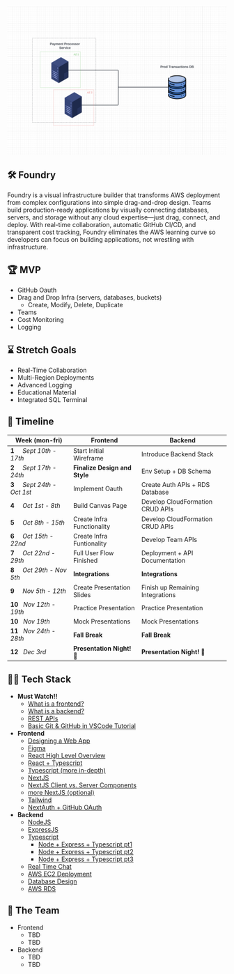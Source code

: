 ![HackLab](https://github.com/acm-projects/Foundry/blob/main/thumbnail.png)
## 🛠️ Foundry
Foundry is a visual infrastructure builder that transforms AWS deployment from complex configurations into simple drag-and-drop design. Teams build production-ready applications by visually connecting databases, servers, and storage without any cloud expertise—just drag, connect, and deploy. With real-time collaboration, automatic GitHub CI/CD, and transparent cost tracking, Foundry eliminates the AWS learning curve so developers can focus on building applications, not wrestling with infrastructure.

## 🏆 MVP
+ GitHub Oauth
+ Drag and Drop Infra (servers, databases, buckets)
  + Create, Modify, Delete, Duplicate
+ Teams
+ Cost Monitoring
+ Logging

## ⌛ Stretch Goals
+ Real-Time Collaboration
+ Multi-Region Deployments
+ Advanced Logging
+ Educational Material
+ Integrated SQL Terminal

## 📅 Timeline
| **Week**&nbsp;(mon-fri)| **Frontend** | **Backend** |
|--- | --- | --- |
|**1**&nbsp;&nbsp;&nbsp;&nbsp;&nbsp;*Sept 10th - 17th* | Start Initial Wireframe| Introduce Backend Stack |
|**2**&nbsp;&nbsp;&nbsp;&nbsp;&nbsp;*Sept 17th - 24th* | **Finalize Design and Style**| Env Setup + DB Schema |
|**3**&nbsp;&nbsp;&nbsp;&nbsp;&nbsp;*Sept 24th - Oct 1st* | Implement Oauth | Create Auth APIs + RDS Database |
|**4**&nbsp;&nbsp;&nbsp;&nbsp;&nbsp;*Oct 1st - 8th* | Build Canvas Page | Develop CloudFormation CRUD APIs |
|**5**&nbsp;&nbsp;&nbsp;&nbsp;&nbsp;*Oct 8th - 15th* | Create Infra Functionality | Develop CloudFormation CRUD APIs |
|**6**&nbsp;&nbsp;&nbsp;&nbsp;&nbsp;*Oct 15th - 22nd* | Create Infra Funtionality | Develop Team APIs |
|**7**&nbsp;&nbsp;&nbsp;&nbsp;&nbsp;*Oct 22nd - 29th* | Full User Flow Finished | Deployment + API Documentation |
|**8**&nbsp;&nbsp;&nbsp;&nbsp;&nbsp;*Oct 29th - Nov 5th* | **Integrations** | **Integrations** |
|**9**&nbsp;&nbsp;&nbsp;&nbsp;&nbsp;*Nov 5th - 12th* | Create Presentation Slides | Finish up Remaining Integrations |
|**10**&nbsp;&nbsp;&nbsp;*Nov 12th - 19th* | Practice Presentation | Practice Presentation |
|**10**&nbsp;&nbsp;&nbsp;*Nov 19th* | Mock Presentations | Mock Presentations |
|**11**&nbsp;&nbsp;&nbsp;*Nov 24th - 28th* | **Fall Break** | **Fall Break** |
|**12**&nbsp;&nbsp;&nbsp;*Dec 3rd* | **Presentation Night! 🎉** | **Presentation Night! 🎉** |

## 👨‍💻 Tech Stack
+ **Must Watch!!**
  + [What is a frontend?](https://youtu.be/WG5ikvJ2TKA?si=mBepopDcfIZK37jk)
  + [What is a backend?](https://youtu.be/XBu54nfzxAQ?si=kuioRqmCAxXhQocA)
  + [REST APIs](https://youtu.be/LooL6_chvN4?si=amF2wvhjfx1-UiaM)
  + [Basic Git & GitHub in VSCode Tutorial](https://youtu.be/z5jZ9lrSpqk?si=51sKMz2JHPklqfnV)
+ **Frontend**
  + [Designing a Web App](https://youtu.be/W8smyf1eHFk?si=QlgPgMOSFb21KPr7) 
  + [Figma](https://www.youtube.com/watch?v=FTFaQWZBqQ8)
  + [React High Level Overview](https://youtu.be/BdjAAvBQnQc?si=JoEFSUFok5dki1DZ)
  + [React + Typescript](https://youtu.be/SqcY0GlETPk?si=W1IpjfJI0uYrAhpZ)
  + [Typescript (more in-depth)](https://youtu.be/ahCwqrYpIuM?si=iusDWM0MFk1XvAJ9)
  + [NextJS](https://youtu.be/_EgI9WH8q1A?si=TYqf7AEJRzIA3Vq6)
  + [NextJS Client vs. Server Components](https://youtu.be/Qdkg_mrniLk?si=0VcdMRXkFkHvON0m)
  + [more NextJS (optional)](https://youtu.be/Sklc_fQBmcs?si=-lpaCdKu91lIedqf)
  + [Tailwind](https://youtu.be/DenUCuq4G04?si=6W2PICu8smiLmaK-)
  + [NextAuth + GitHub OAuth](https://youtu.be/7PWuIJ-MJgI?si=OgnMs5e0eAzkVC5K)
+ **Backend**
  + [NodeJS](https://youtu.be/TlB_eWDSMt4?si=SR_sp3VxQaE-A-yF)
  + [ExpressJS](https://youtu.be/SccSCuHhOw0?si=59GUgjRs6cW25cxL)
  + [Typescript](https://youtu.be/ahCwqrYpIuM?si=iusDWM0MFk1XvAJ9)
    + [Node + Express + Typescript pt1](https://youtu.be/NYZKUTGC51g?si=jRpvK_IeWVwChTVi)
    + [Node + Express + Typescript pt2](https://youtu.be/8Dv9yWAJ6ww?si=Sf4viUZUM2o91fJI)
    + [Node + Express + Typescript pt3](https://youtu.be/dr8e6Nh1llk?si=MBFk0ATLWFp874E7)
  + [Real Time Chat](https://youtu.be/jD7FnbI76Hg?si=HaupHDYN12e423pH)
  + [AWS EC2 Deployment](https://youtu.be/T-Pum2TraX4?si=ygIIu4QjyV7PNFau)
  + [Database Design](https://youtu.be/5RpUmDEsn1k?si=3d-UFfpMOjf0T7n4)
  + [AWS RDS](https://youtu.be/I_fTQTsz2nQ?si=mjiaxX4ci3vMTiIt)

## 🤝 The Team
+ Frontend
  + TBD
  + TBD
+ Backend
  + TBD
  + TBD
